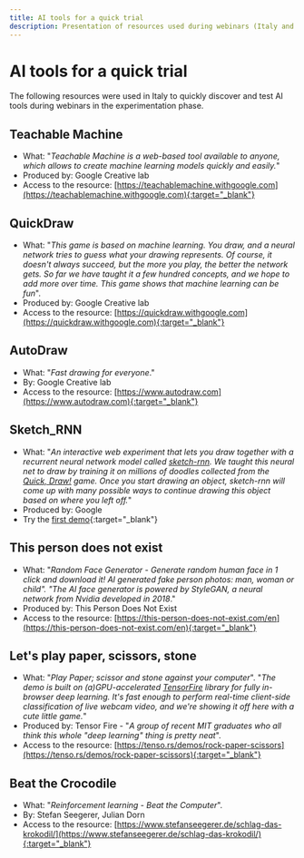 ```yaml
---
title: AI tools for a quick trial
description: Presentation of resources used during webinars (Italy and Luxembourg)
---
```


# AI tools for a quick trial
The following resources were used in Italy to quickly discover and test AI tools during webinars in the experimentation phase.

## Teachable Machine

- What: "*Teachable Machine is a web-based tool available to anyone, which allows to create machine learning models quickly and easily.*"  
- Produced by: Google Creative lab  
- Access to the resource: [https://teachablemachine.withgoogle.com](https://teachablemachine.withgoogle.com){:target="_blank"}

## QuickDraw

- What: "*This game is based on machine learning. You draw, and a neural network tries to guess what your drawing represents. Of course, it doesn't always succeed, but the more you play, the better the network gets. So far we have taught it a few hundred concepts, and we hope to add more over time. This game shows that machine learning can be fun*".  
- Produced by: Google Creative lab  
- Access to the resource: [https://quickdraw.withgoogle.com](https://quickdraw.withgoogle.com){:target="_blank"}

## AutoDraw

- What: "*Fast drawing for everyone*."  
- By: Google Creative lab  
- Access to the resource: [https://www.autodraw.com](https://www.autodraw.com){:target="_blank"}

## Sketch_RNN

- What: "*An interactive web experiment that lets you draw together with a recurrent neural network model called [sketch-rnn](https://arxiv.org/abs/1704.03477). We taught this neural net to draw by training it on millions of doodles collected from the [Quick, Draw!](https://quickdraw.withgoogle.com/data/) game. Once you start drawing an object, sketch-rnn will come up with many possible ways to continue drawing this object based on where you left off.*"
- Produced by: Google
- Try the [first demo](https://magenta.tensorflow.org/assets/sketch_rnn_demo/index.html){:target="_blank"}

## This person does not exist

- What: "*Random Face Generator - Generate random human face in 1 click and download it! AI generated fake person photos: man, woman or child". "The AI face generator is powered by StyleGAN, a neural network from Nvidia developed in 2018*."
- Produced by: This Person Does Not Exist
- Access to the resource: [https://this-person-does-not-exist.com/en](https://this-person-does-not-exist.com/en){:target="_blank"}

## Let's play paper, scissors, stone

- What: "*Play Paper; scissor and stone against your computer*". "*The demo is built on (a)GPU-accelerated [TensorFire](https://tenso.rs/) library for fully in-browser deep learning. It's fast enough to perform real-time client-side classification of live webcam video, and we're showing it off here with a cute little game.*"
- Produced by: Tensor Fire - "*A group of recent MIT graduates who all think this whole "deep learning" thing is pretty neat*".
- Access to the resource: [https://tenso.rs/demos/rock-paper-scissors](https://tenso.rs/demos/rock-paper-scissors){:target="_blank"}

## Beat the Crocodile

- What: "*Reinforcement learning - Beat the Computer*".  
- By: Stefan Seegerer, Julian Dorn
- Access to the resource: [https://www.stefanseegerer.de/schlag-das-krokodil/](https://www.stefanseegerer.de/schlag-das-krokodil/){:target="_blank"}
